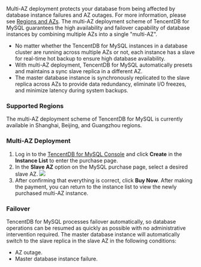 Multi-AZ deployment protects your database from being affected by database instance failures and AZ outages. For more information, please see [Regions and AZs](https://intl.cloud.tencent.com/document/product/236/8458).
The multi-AZ deployment scheme of TencentDB for MySQL guarantees the high availability and failover capability of database instances by combining multiple AZs into a single "multi-AZ".

>
- No matter whether the TencentDB for MySQL instances in a database cluster are running across multiple AZs or not, each instance has a slave for real-time hot backup to ensure high database availability.
- With multi-AZ deployment, TencentDB for MySQL automatically presets and maintains a sync slave replica in a different AZ.
- The master database instance is synchronously replicated to the slave replica across AZs to provide data redundancy, eliminate I/O freezes, and minimize latency during system backups.

### Supported Regions
The multi-AZ deployment scheme of TencentDB for MySQL is currently available in Shanghai, Beijing, and Guangzhou regions.

### Multi-AZ Deployment
1. Log in to the [TencentDB for MySQL Console](https://console.cloud.tencent.com/cdb/) and click **Create** in the **Instance List** to enter the purchase page.
2. In the **Slave AZ** option on the MySQL purchase page, select a desired slave AZ.
![](https://main.qcloudimg.com/raw/aec9d1b540ceff3426968c213cfe9435.png)
3. After confirming that everything is correct, click **Buy Now**. After making the payment, you can return to the instance list to view the newly purchased multi-AZ instance.

### Failover
TencentDB for MySQL processes failover automatically, so database operations can be resumed as quickly as possible with no administrative intervention required. The master database instance will automatically switch to the slave replica in the slave AZ in the following conditions:
- AZ outage.
- Master database instance failure.
